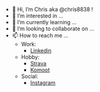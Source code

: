 - 👋 Hi, I’m Chris aka @chris8838 !
- 👀 I’m interested in ...
- 🌱 I’m currently learning ...
- 💞️ I’m looking to collaborate on ...
- 📫 How to reach me ... 
  - Work:
    - [Linkedin](https://www.linkedin.com/in/christopher-hoffmann-a55b88113/?originalSubdomain=de) 
  - Hobby:
    - [Strava](www.strava.com/athletes/69586912)
    - [Komoot](https://www.komoot.de/user/1384727924942)
  - Social:
    - [Instagram](https://www.instagram.com/christopher.hoffmann.568/)

<!---
chris8838/chris8838 is a ✨ special ✨ repository because its `README.md` (this file) appears on your GitHub profile.
You can click the Preview link to take a look at your changes.
--->

